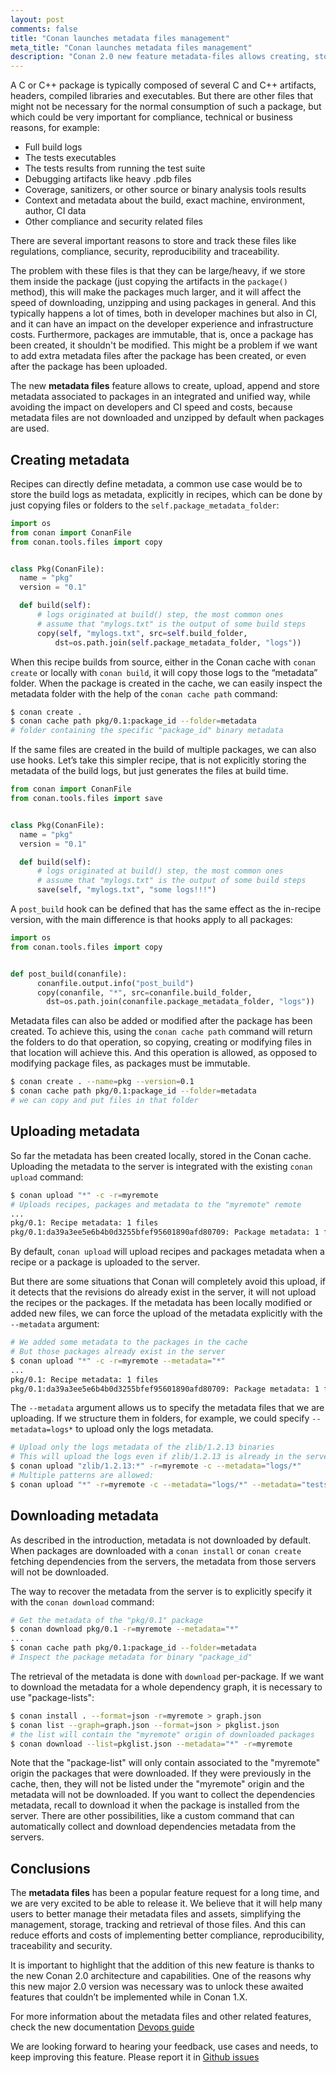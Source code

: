 ```yaml
---
layout: post
comments: false
title: "Conan launches metadata files management"
meta_title: "Conan launches metadata files management"
description: "Conan 2.0 new feature metadata-files allows creating, storing, adding, upload and retrieving metadata files as build logs, test results, etc."
---
```



A C or C++ package is typically composed of several C and C++ artifacts, headers, compiled libraries and executables. But there are other files that might not be necessary for the normal consumption of such a package, but which could be very important for compliance, technical or business reasons, for example:

- Full build logs
- The tests executables
- The tests results from running the test suite
- Debugging artifacts like heavy .pdb files
- Coverage, sanitizers, or other source or binary analysis tools results
- Context and metadata about the build, exact machine, environment, author, CI data
- Other compliance and security related files

There are several important reasons to store and track these files like regulations, compliance, security, reproducibility and traceability.

The problem with these files is that they can be large/heavy, if we store them inside the package (just copying the artifacts in the ``package()`` method), this will make the packages much larger, and it will affect the speed of downloading, unzipping and using packages in general. And this typically happens a lot of times, both in developer machines but also in CI, and it can have an impact on the developer experience and infrastructure costs. Furthermore, packages are immutable, that is, once a package has been created, it shouldn't be modified. This might be a problem if we want to add extra metadata files after the package has been created, or even after the package has been uploaded.

The new **metadata files** feature allows to create, upload, append and store metadata associated to packages in an integrated and unified way, while avoiding the impact on developers and CI speed and costs, because metadata files are not downloaded and unzipped by default when packages are used.

## Creating metadata

Recipes can directly define metadata, a common use case would be to store the build logs as metadata, explicitly in recipes, which can be done by just copying files or folders to the ``self.package_metadata_folder``:

```python
import os
from conan import ConanFile
from conan.tools.files import copy


class Pkg(ConanFile):
  name = "pkg"
  version = "0.1"

  def build(self):
      # logs originated at build() step, the most common ones
      # assume that "mylogs.txt" is the output of some build steps 
      copy(self, "mylogs.txt", src=self.build_folder,
          dst=os.path.join(self.package_metadata_folder, "logs"))
```

When this recipe builds from source, either in the Conan cache with ``conan create`` or locally with ``conan build``, it will copy those logs to the “metadata” folder. When the package is created in the cache, we can easily inspect the metadata folder with the help of the ``conan cache path`` command:

```bash
$ conan create .
$ conan cache path pkg/0.1:package_id --folder=metadata
# folder containing the specific "package_id" binary metadata
```

If the same files are created in the build of multiple packages, we can also use hooks. Let’s take this simpler recipe, that is not explicitly storing the metadata of the build logs, but just generates the files at build time.

```python
from conan import ConanFile
from conan.tools.files import save


class Pkg(ConanFile):
  name = "pkg"
  version = "0.1"

  def build(self):
      # logs originated at build() step, the most common ones
      # assume that "mylogs.txt" is the output of some build steps
      save(self, "mylogs.txt", "some logs!!!")
```

A ``post_build`` hook can be defined that has the same effect as the in-recipe version, with the main difference is that hooks apply to all packages:

```python
import os
from conan.tools.files import copy


def post_build(conanfile):
      conanfile.output.info("post_build")
      copy(conanfile, "*", src=conanfile.build_folder,
        dst=os.path.join(conanfile.package_metadata_folder, "logs"))
```

Metadata files can also be added or modified after the package has been created. To achieve this, using the ``conan cache path`` command will return the folders to do that operation, so copying, creating or modifying files in that location will achieve this. And this operation is allowed, as opposed to modifying package files, as packages must be immutable.

```bash
$ conan create . --name=pkg --version=0.1
$ conan cache path pkg/0.1:package_id --folder=metadata
# we can copy and put files in that folder
```

## Uploading metadata

So far the metadata has been created locally, stored in the Conan cache. Uploading the metadata to the server is integrated with the existing ``conan upload`` command:

```bash
$ conan upload "*" -c -r=myremote
# Uploads recipes, packages and metadata to the "myremote" remote
...
pkg/0.1: Recipe metadata: 1 files
pkg/0.1:da39a3ee5e6b4b0d3255bfef95601890afd80709: Package metadata: 1 files
```

By default, ``conan upload`` will upload recipes and packages metadata when a recipe or a package is uploaded to the server.

But there are some situations that Conan will completely avoid this upload, if it detects that the revisions do already exist in the server, it will not upload the recipes or the packages. If the metadata has been locally modified or added new files, we can force the upload of the metadata explicitly with the ``--metadata`` argument:

```bash
# We added some metadata to the packages in the cache
# But those packages already exist in the server
$ conan upload "*" -c -r=myremote --metadata="*"
...
pkg/0.1: Recipe metadata: 1 files
pkg/0.1:da39a3ee5e6b4b0d3255bfef95601890afd80709: Package metadata: 1 files
```

The ``--metadata`` argument allows us to specify the metadata files that we are uploading. If we structure them in folders, for example, we could specify ``--metadata=logs*`` to upload only the logs metadata.

```bash
# Upload only the logs metadata of the zlib/1.2.13 binaries
# This will upload the logs even if zlib/1.2.13 is already in the server
$ conan upload "zlib/1.2.13:*" -r=myremote -c --metadata="logs/*"
# Multiple patterns are allowed:
$ conan upload "*" -r=myremote -c --metadata="logs/*" --metadata="tests/*"
```

## Downloading metadata

As described in the introduction, metadata is not downloaded by default. When packages are downloaded with a ``conan install`` or ``conan create`` fetching dependencies from the servers, the metadata from those servers will not be downloaded.

The way to recover the metadata from the server is to explicitly specify it with the ``conan download`` command:

```bash
# Get the metadata of the "pkg/0.1" package
$ conan download pkg/0.1 -r=myremote --metadata="*"
...
$ conan cache path pkg/0.1:package_id --folder=metadata
# Inspect the package metadata for binary "package_id"
```

The retrieval of the metadata is done with ``download`` per-package. If we want to download the metadata for a whole dependency graph, it is necessary to use "package-lists":

```bash
$ conan install . --format=json -r=myremote > graph.json
$ conan list --graph=graph.json --format=json > pkglist.json
# the list will contain the "myremote" origin of downloaded packages
$ conan download --list=pkglist.json --metadata="*" -r=myremote
```

Note that the "package-list" will only contain associated to the "myremote" origin the packages that were downloaded. If they were previously in the cache, then, they will not be listed under the "myremote" origin and the metadata will not be downloaded. If you want to collect the dependencies metadata, recall to download it when the package is installed from the server.
There are other possibilities, like a custom command that can automatically collect and download dependencies metadata from the servers.


## Conclusions

The **metadata files** has been a popular feature request for a long time, and we are very excited to be able to release it. We believe that it will help many users to better manage their metadata files and assets, simplifying the management, storage, tracking and retrieval of those files. And this can reduce efforts and costs of implementing better compliance, reproducibility, traceability and security.

It is important to highlight that the addition of this new feature is thanks to the new Conan 2.0 architecture and capabilities. One of the reasons why this new major 2.0 version was necessary was to unlock these awaited features that couldn’t be implemented while in Conan 1.X.

For more information about the metadata files and other related features, check the new documentation [Devops guide](https://docs.conan.io/2/devops.html)

We are looking forward to hearing your feedback, use cases and needs, to keep improving this feature. Please report it in [Github issues](https://github.com/conan-io/conan/issues)
